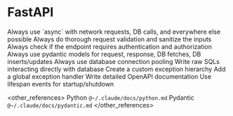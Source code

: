 # FastAPI

<preferences>
  Always use `async` with network requests, DB calls, and everywhere else possible
  Always do thorough request validation and sanitize the inputs
  Always check if the endpoint requires authentication and authorization
  Always use pydantic models for request, response, DB fetches, DB inserts/updates
  Always use database connection pooling
  Write raw SQLs interacting directly with database
  Create a custom exception hierarchy
  Add a global exception handler
  Write detailed OpenAPI documentation
  Use lifespan events for startup/shutdown
</preferences>

<other_references>
  Python `@~/.claude/docs/python.md`
  Pydantic `@~/.claude/docs/pydantic.md`
</other_references>
